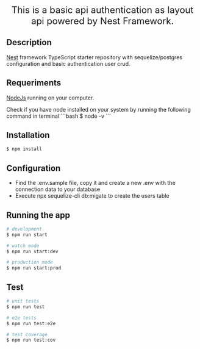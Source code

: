   <p style="font-size: 24px" align="center">This is a basic api authentication as layout api powered by Nest Framework.</p>

## Description

[Nest](https://docs.nestjs.com/) framework TypeScript starter repository with sequelize/postgres configuration and basic authentication user crud.

## Requeriments

<p><a target="_blank" href="https://nodejs.org/en/">NodeJs</a> running on your computer.</p>
Check if you have node installed on your system by running the following command in terminal
```bash
$ node -v
```

## Installation

```bash
$ npm install
```

## Configuration

<ul>
<li>Find the .env.sample file, copy it and create a new .env with the connection data to your database</li>
<li>Execute npx sequelize-cli db:migate to create the users table</li>
</ul>

## Running the app

```bash
# development
$ npm run start

# watch mode
$ npm run start:dev

# production mode
$ npm run start:prod
```

## Test

```bash
# unit tests
$ npm run test

# e2e tests
$ npm run test:e2e

# test coverage
$ npm run test:cov
```
